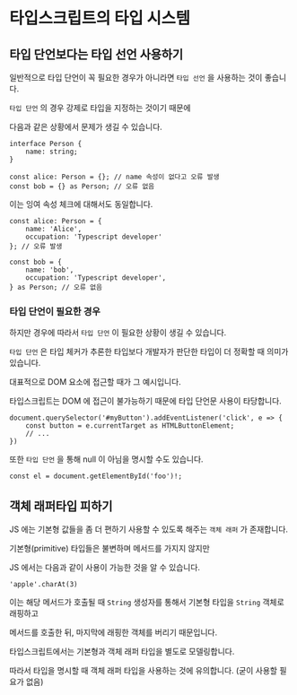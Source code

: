 # 타입스크립트의 타입 시스템

## 타입 단언보다는 타입 선언 사용하기

일반적으로 타입 단언이 꼭 필요한 경우가 아니라면 `타입 선언` 을 사용하는 것이 좋습니다.

`타입 단언` 의 경우 강제로 타입을 지정하는 것이기 때문에

다음과 같은 상황에서 문제가 생길 수 있습니다.

```tsx
interface Person {
	name: string;
}

const alice: Person = {}; // name 속성이 없다고 오류 발생
const bob = {} as Person; // 오류 없음
```

이는 잉여 속성 체크에 대해서도 동일합니다.

```tsx
const alice: Person = {
	name: 'Alice',
	occupation: 'Typescript developer'
}; // 오류 발생

const bob = {
	name: 'bob',
	occupation: 'Typescript developer',
} as Person; // 오류 없음
```

### 타입 단언이 필요한 경우

하지만 경우에 따라서 `타입 단언` 이 필요한 상황이 생길 수 있습니다.

`타입 단언` 은 타입 체커가 추론한 타입보다 개발자가 판단한 타입이 더 정확할 때 의미가 있습니다.

대표적으로 DOM 요소에 접근할 때가 그 예시입니다.

타입스크립트는 DOM 에 접근이 불가능하기 때문에 타입 단언문 사용이 타당합니다.

```tsx
document.querySelector('#myButton').addEventListener('click', e => {
	const button = e.currentTarget as HTMLButtonElement;
	// ...
})
```

또한 `타입 단언` 을 통해 null 이 아님을 명시할 수도 있습니다.

```tsx
const el = document.getElementById('foo')!;
```

## 객체 래퍼타입 피하기

JS 에는 기본형 값들을 좀 더 편하기 사용할 수 있도록 해주는 `객체 래퍼` 가 존재합니다.

기본형(primitive) 타입들은 불변하며 메서드를 가지지 않지만

JS 에서는 다음과 같이 사용이 가능한 것을 알 수 있습니다.

```tsx
'apple'.charAt(3)
```

이는 해당 메서드가 호출될 때 `String` 생성자를 통해서 기본형 타입을 `String` 객체로 래핑하고

메서드를 호출한 뒤, 마지막에 래핑한 객체를 버리기 때문입니다.

타입스크립트에서는 기본형과 객체 래퍼 타입을 별도로 모델링합니다.

따라서 타입을 명시할 때 객체 래퍼 타입을 사용하는 것에 유의합니다. (굳이 사용할 필요가 없음)

